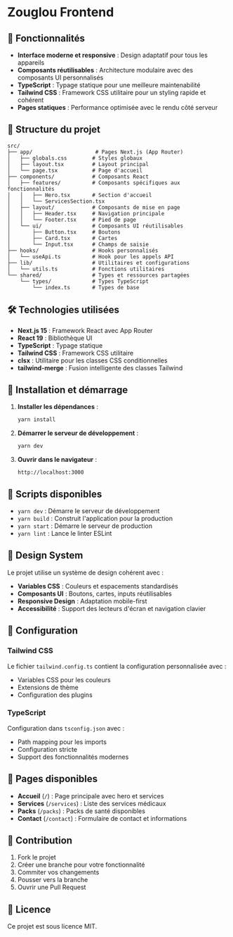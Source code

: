 # Zouglou Frontend

## 🚀 Fonctionnalités

- **Interface moderne et responsive** : Design adaptatif pour tous les appareils
- **Composants réutilisables** : Architecture modulaire avec des composants UI personnalisés
- **TypeScript** : Typage statique pour une meilleure maintenabilité
- **Tailwind CSS** : Framework CSS utilitaire pour un styling rapide et cohérent
- **Pages statiques** : Performance optimisée avec le rendu côté serveur

## 📁 Structure du projet

```
src/
├── app/                    # Pages Next.js (App Router)
│   ├── globals.css        # Styles globaux
│   ├── layout.tsx         # Layout principal
│   └── page.tsx           # Page d'accueil
├── components/            # Composants React
│   ├── features/          # Composants spécifiques aux fonctionnalités
│   │   ├── Hero.tsx       # Section d'accueil
│   │   └── ServicesSection.tsx
│   ├── layout/            # Composants de mise en page
│   │   ├── Header.tsx     # Navigation principale
│   │   └── Footer.tsx     # Pied de page
│   └── ui/                # Composants UI réutilisables
│       ├── Button.tsx     # Boutons
│       ├── Card.tsx       # Cartes
│       └── Input.tsx      # Champs de saisie
├── hooks/                 # Hooks personnalisés
│   └── useApi.ts          # Hook pour les appels API
├── lib/                   # Utilitaires et configurations
│   └── utils.ts           # Fonctions utilitaires
└── shared/                # Types et ressources partagées
    └── types/             # Types TypeScript
        └── index.ts       # Types de base
```

## 🛠️ Technologies utilisées

- **Next.js 15** : Framework React avec App Router
- **React 19** : Bibliothèque UI
- **TypeScript** : Typage statique
- **Tailwind CSS** : Framework CSS utilitaire
- **clsx** : Utilitaire pour les classes CSS conditionnelles
- **tailwind-merge** : Fusion intelligente des classes Tailwind

## 🚀 Installation et démarrage

1. **Installer les dépendances** :
   ```bash
   yarn install
   ```

2. **Démarrer le serveur de développement** :
   ```bash
   yarn dev
   ```

3. **Ouvrir dans le navigateur** :
   ```
   http://localhost:3000
   ```

## 📝 Scripts disponibles

- `yarn dev` : Démarre le serveur de développement
- `yarn build` : Construit l'application pour la production
- `yarn start` : Démarre le serveur de production
- `yarn lint` : Lance le linter ESLint

## 🎨 Design System

Le projet utilise un système de design cohérent avec :

- **Variables CSS** : Couleurs et espacements standardisés
- **Composants UI** : Boutons, cartes, inputs réutilisables
- **Responsive Design** : Adaptation mobile-first
- **Accessibilité** : Support des lecteurs d'écran et navigation clavier

## 🔧 Configuration

### Tailwind CSS
Le fichier `tailwind.config.ts` contient la configuration personnalisée avec :
- Variables CSS pour les couleurs
- Extensions de thème
- Configuration des plugins

### TypeScript
Configuration dans `tsconfig.json` avec :
- Path mapping pour les imports
- Configuration stricte
- Support des fonctionnalités modernes

## 📱 Pages disponibles

- **Accueil** (`/`) : Page principale avec hero et services
- **Services** (`/services`) : Liste des services médicaux
- **Packs** (`/packs`) : Packs de santé disponibles
- **Contact** (`/contact`) : Formulaire de contact et informations

## 🤝 Contribution

1. Fork le projet
2. Créer une branche pour votre fonctionnalité
3. Commiter vos changements
4. Pousser vers la branche
5. Ouvrir une Pull Request

## 📄 Licence

Ce projet est sous licence MIT.
